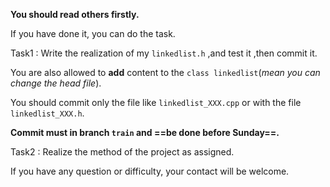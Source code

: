 **You should read others firstly.**



If you have done it, you can do the task.



Task1 :  Write the realization of my `linkedlist.h` ,and test it ,then commit it.

You are also allowed to **add** content to the `class linkedlist`(*mean you can change the head file*).

You should commit only the file like `linkedlist_XXX.cpp`  or with the file `linkedlist_XXX.h`.

**Commit must in branch `train` and ==be done before Sunday==.**



Task2 : Realize the method of the project as assigned.



If you have any question or difficulty, your contact will be welcome.